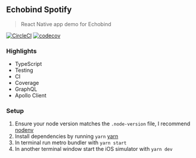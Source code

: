 ## Echobind Spotify

> React Native app demo for Echobind

[![CircleCI](https://circleci.com/gh/audiolion/echobind-spotify.svg?style=svg)](https://circleci.com/gh/audiolion/echobind-spotify)
[![codecov](https://codecov.io/gh/audiolion/echobind-spotify/branch/master/graph/badge.svg?token=bWDPDDZnHG)](https://codecov.io/gh/audiolion/echobind-spotify)

### Highlights

- TypeScript
- Testing
- CI
- Coverage
- GraphQL
- Apollo Client

### Setup

1. Ensure your node version matches the `.node-version` file, I recommend [nodenv](https://github.com/nodenv/nodenv)
2. Install dependencies by running `yarn` [yarn](https://yarnpkg.com/lang/en/docs/install)
3. In terminal run metro bundler with `yarn start`
4. In another terminal window start the iOS simulator with `yarn dev`
